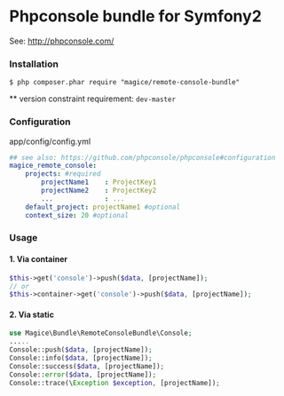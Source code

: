 Phpconsole bundle for Symfony2
============================
See: http://phpconsole.com/

### Installation
```
$ php composer.phar require "magice/remote-console-bundle"
```
** version constraint requirement: `dev-master`

### Configuration
app/config/config.yml
```yaml
## see also: https://github.com/phpconsole/phpconsole#configuration
magice_remote_console:
    projects: #required
        projectName1    : ProjectKey1
        projectName2    : ProjectKey2
        ...             : ...
    default_project: projectName1 #optional
    context_size: 20 #optional
```

### Usage
#### 1. Via container
```php
$this->get('console')->push($data, [projectName]);
// or
$this->container->get('console')->push($data, [projectName]);
```

#### 2. Via static
```php
use Magice\Bundle\RemoteConsoleBundle\Console;
.....
Console::push($data, [projectName]);
Console::info($data, [projectName]);
Console::success($data, [projectName]);
Console::error($data, [projectName]);
Console::trace(\Exception $exception, [projectName]);
```
